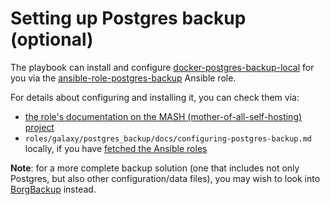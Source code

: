 <!--
SPDX-FileCopyrightText: 2021 foxcris
SPDX-FileCopyrightText: 2021 - 2024 Slavi Pantaleev
SPDX-FileCopyrightText: 2024 - 2025 Suguru Hirahara

SPDX-License-Identifier: AGPL-3.0-or-later
-->

# Setting up Postgres backup (optional)

The playbook can install and configure [docker-postgres-backup-local](https://github.com/prodrigestivill/docker-postgres-backup-local) for you via the [ansible-role-postgres-backup](https://github.com/mother-of-all-self-hosting/ansible-role-postgres-backup) Ansible role.

For details about configuring and installing it, you can check them via:
- [the role's documentation on the MASH (mother-of-all-self-hosting) project](https://github.com/mother-of-all-self-hosting/ansible-role-postgres-backup/blob/main/docs/configuring-postgres-backup.md)
- `roles/galaxy/postgres_backup/docs/configuring-postgres-backup.md` locally, if you have [fetched the Ansible roles](installing.md#update-ansible-roles)

**Note**: for a more complete backup solution (one that includes not only Postgres, but also other configuration/data files), you may wish to look into [BorgBackup](configuring-playbook-backup-borg.md) instead.
